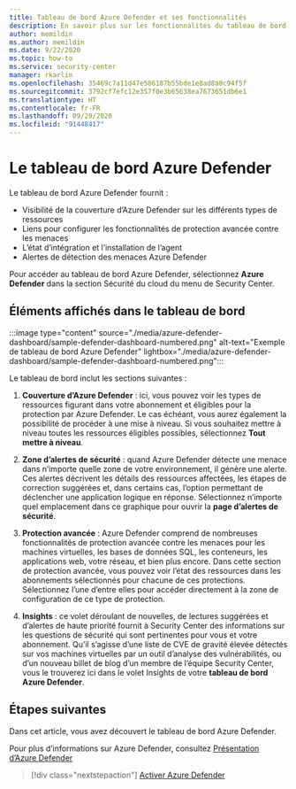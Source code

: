 ```yaml
---
title: Tableau de bord Azure Defender et ses fonctionnalités
description: En savoir plus sur les fonctionnalités du tableau de bord Azure Defender.
author: memildin
ms.author: memildin
ms.date: 9/22/2020
ms.topic: how-to
ms.service: security-center
manager: rkarlin
ms.openlocfilehash: 35469c7a11d47e586187b55bde1e8ad8a0c94f5f
ms.sourcegitcommit: 3792cf7efc12e357f0e3b65638ea7673651db6e1
ms.translationtype: HT
ms.contentlocale: fr-FR
ms.lasthandoff: 09/29/2020
ms.locfileid: "91448417"
---
```

# <a name="the-azure-defender-dashboard"></a>Le tableau de bord Azure Defender

Le tableau de bord Azure Defender fournit :

- Visibilité de la couverture d’Azure Defender sur les différents types de ressources
- Liens pour configurer les fonctionnalités de protection avancée contre les menaces
- L’état d’intégration et l’installation de l’agent
- Alertes de détection des menaces Azure Defender 

Pour accéder au tableau de bord Azure Defender, sélectionnez **Azure Defender** dans la section Sécurité du cloud du menu de Security Center.

## <a name="whats-shown-on-the-dashboard"></a>Éléments affichés dans le tableau de bord

:::image type="content" source="./media/azure-defender-dashboard/sample-defender-dashboard-numbered.png" alt-text="Exemple de tableau de bord Azure Defender" lightbox="./media/azure-defender-dashboard/sample-defender-dashboard-numbered.png":::

Le tableau de bord inclut les sections suivantes :

1. **Couverture d’Azure Defender** : ici, vous pouvez voir les types de ressources figurant dans votre abonnement et éligibles pour la protection par Azure Defender. Le cas échéant, vous aurez également la possibilité de procéder à une mise à niveau. Si vous souhaitez mettre à niveau toutes les ressources éligibles possibles, sélectionnez **Tout mettre à niveau**.

1. **Zone d’alertes de sécurité** : quand Azure Defender détecte une menace dans n’importe quelle zone de votre environnement, il génère une alerte. Ces alertes décrivent les détails des ressources affectées, les étapes de correction suggérées et, dans certains cas, l’option permettant de déclencher une application logique en réponse. Sélectionnez n’importe quel emplacement dans ce graphique pour ouvrir la **page d’alertes de sécurité**.

1. **Protection avancée** : Azure Defender comprend de nombreuses fonctionnalités de protection avancée contre les menaces pour les machines virtuelles, les bases de données SQL, les conteneurs, les applications web, votre réseau, et bien plus encore. Dans cette section de protection avancée, vous pouvez voir l’état des ressources dans les abonnements sélectionnés pour chacune de ces protections. Sélectionnez l’une d’entre elles pour accéder directement à la zone de configuration de ce type de protection.

1. **Insights** : ce volet déroulant de nouvelles, de lectures suggérées et d’alertes de haute priorité fournit à Security Center des informations sur les questions de sécurité qui sont pertinentes pour vous et votre abonnement. Qu’il s’agisse d’une liste de CVE de gravité élevée détectés sur vos machines virtuelles par un outil d’analyse des vulnérabilités, ou d’un nouveau billet de blog d’un membre de l’équipe Security Center, vous le trouverez ici dans le volet Insights de votre **tableau de bord Azure Defender**.




## <a name="next-steps"></a>Étapes suivantes

Dans cet article, vous avez découvert le tableau de bord Azure Defender. 

Pour plus d’informations sur Azure Defender, consultez [Présentation d’Azure Defender](azure-defender.md)

> [!div class="nextstepaction"]
> [Activer Azure Defender](security-center-pricing.md)